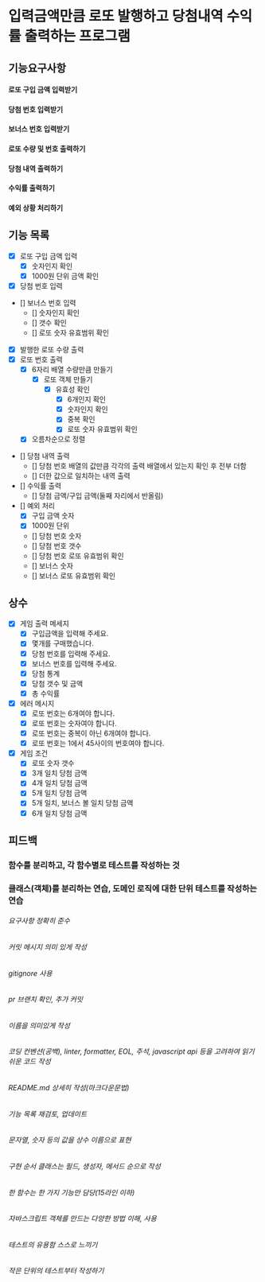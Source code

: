 # 입력금액만큼 로또 발행하고 당첨내역 수익률 출력하는 프로그램

## 기능요구사항

#### 로또 구입 금액 입력받기

#### 당첨 번호 입력받기

#### 보너스 번호 입력받기

#### 로또 수량 및 번호 출력하기

#### 당첨 내역 출력하기

#### 수익률 출력하기

#### 예외 상황 처리하기

## 기능 목록

- [x] 로또 구입 금액 입력
  - [x] 숫자인지 확인
  - [x] 1000원 단위 금액 확인
- [x] 당첨 번호 입력
- [] 보너스 번호 입력
  - [] 숫자인지 확인
  - [] 갯수 확인
  - [] 로또 숫자 유효범위 확인
- [x] 발행한 로또 수량 출력
- [x] 로또 번호 출력
  - [x] 6자리 배열 수량만큼 만들기
    - [x] 로또 객체 만들기
      - [x] 유효성 확인
        - [x] 6개인지 확인
        - [x] 숫자인지 확인
        - [x] 중복 확인
        - [x] 로또 숫자 유효범위 확인
  - [x] 오름차순으로 정렬
- [] 당첨 내역 출력
  - [] 당첨 번호 배열의 값만큼 각각의 출력 배열에서 있는지 확인 후 전부 더함
  - [] 더한 값으로 일치하는 내역 출력
- [] 수익률 출력
  - [] 당첨 금액/구입 금액(둘째 자리에서 반올림)
- [] 예외 처리
  - [x] 구입 금액 숫자
  - [x] 1000원 단위
  - [] 당첨 번호 숫자
  - [] 당첨 번호 갯수
  - [] 당첨 번호 로또 유효범위 확인
  - [] 보너스 숫자
  - [] 보너스 로또 유효범위 확인

## 상수

- [x] 게임 출력 메세지
  - [x] 구입금액을 입력해 주세요.
  - [x] 몇개를 구매했습니다.
  - [x] 당첨 번호를 입력해 주세요.
  - [x] 보너스 번호를 입력해 주세요.
  - [x] 당첨 통계
  - [x] 당첨 갯수 및 금액
  - [x] 총 수익률
- [x] 에러 메시지
  - [x] 로또 번호는 6개여야 합니다.
  - [x] 로또 번호는 숫자여야 합니다.
  - [x] 로또 번호는 중복이 아닌 6개여야 합니다.
  - [x] 로또 번호는 1에서 45사이의 번호여야 합니다.
- [x] 게임 조건
  - [x] 로또 숫자 갯수
  - [x] 3개 일치 당첨 금액
  - [x] 4개 일치 당첨 금액
  - [x] 5개 일치 당첨 금액
  - [x] 5개 일치, 보너스 볼 일치 당첨 금액
  - [x] 6개 일치 당첨 금액

## 피드백

### 함수를 분리하고, 각 함수별로 테스트를 작성하는 것

### 클래스(객체)를 분리하는 연습, 도메인 로직에 대한 단위 테스트를 작성하는 연습

###### 요구사항 정확히 준수

###### 커밋 메시지 의미 있게 작성

###### gitignore 사용

###### pr 브랜치 확인, 추가 커밋

###### 이름을 의미있게 작성

###### 코딩 컨벤션(공백), linter, formatter, EOL, 주석, javascript api 등을 고려하여 읽기 쉬운 코드 작성

###### README.md 상세히 작성(마크다운문법)

###### 기능 목록 재검토, 업데이트

###### 문자열, 숫자 등의 값을 상수 이름으로 표현

###### 구현 순서 클래스는 필드, 생성자, 메서드 순으로 작성

###### 한 함수는 한 가지 기능만 담당(15라인 이하)

###### 자바스크립트 객체를 만드는 다양한 방법 이해, 사용

###### 테스트의 유용함 스스로 느끼기

###### 작은 단위의 테스트부터 작성하기
